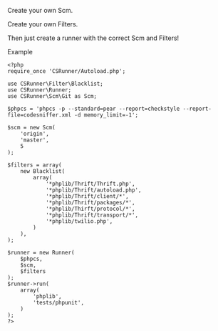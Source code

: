 Create your own Scm.

Create your own Filters.


Then just create a runner with the correct Scm and Filters!

Example

    <?php
    require_once 'CSRunner/Autoload.php';
    
    use CSRunner\Filter\Blacklist;
    use CSRunner\Runner;
    use CSRunner\Scm\Git as Scm;
    
    $phpcs = 'phpcs -p --standard=pear --report=checkstyle --report-file=codesniffer.xml -d memory_limit=-1';
    
    $scm = new Scm(
        'origin',
        'master',
        5
    );
    
    $filters = array(
        new Blacklist(
            array(
                '*phplib/Thrift/Thrift.php',
                '*phplib/Thrift/autoload.php',
                '*phplib/Thrift/client/*',
                '*phplib/Thrift/packages/*',
                '*phplib/Thirft/protocol/*',
                '*phplib/Thrift/transport/*',
                '*phplib/twilio.php',
            )
        ),
    );
    
    $runner = new Runner(
        $phpcs,
        $scm,
        $filters
    );
    $runner->run(
        array(
            'phplib',
            'tests/phpunit',
        )
    );
    ?>